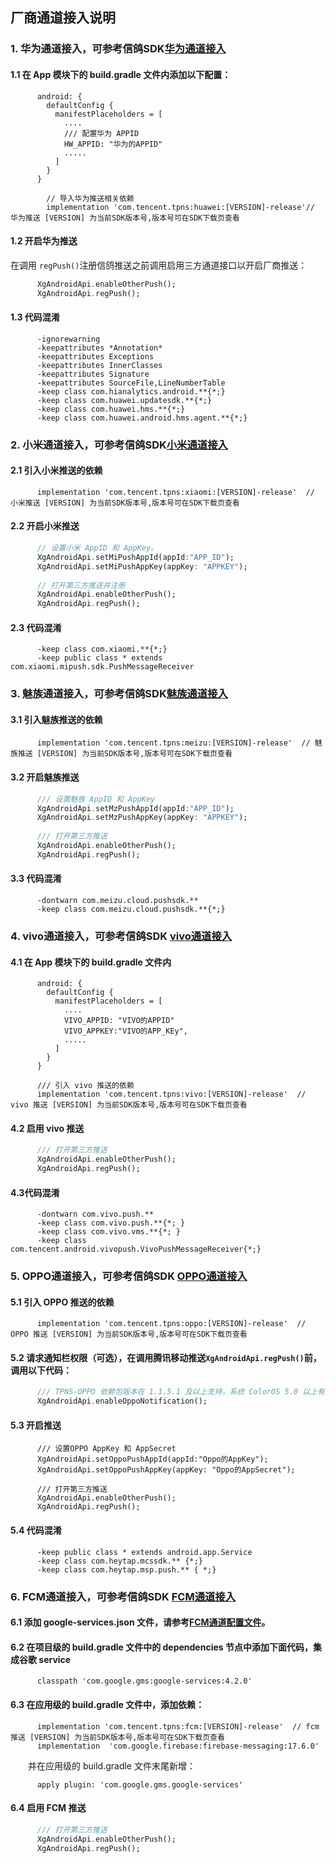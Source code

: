 ## 厂商通道接入说明
### 1. 华为通道接入，可参考信鸽SDK[华为通道接入](https://cloud.tencent.com/document/product/548/36653)
#### 1.1 在 App 模块下的 build.gradle 文件内添加以下配置：

```
      android: {
        defaultConfig {
          manifestPlaceholders = [
            ....
            /// 配置华为 APPID               
            HW_APPID: "华为的APPID"
            .....
          ]
        }
      }
```

```
        // 导入华为推送相关依赖
        implementation 'com.tencent.tpns:huawei:[VERSION]-release'// 华为推送 [VERSION] 为当前SDK版本号,版本号可在SDK下载页查看
```

#### 1.2 开启华为推送
在调用 `regPush()`注册信鸽推送之前调用启用三方通道接口以开启厂商推送：

```dart
      XgAndroidApi.enableOtherPush();
      XgAndroidApi.regPush();
```

#### 1.3 代码混淆

```
      -ignorewarning
      -keepattributes *Annotation*
      -keepattributes Exceptions
      -keepattributes InnerClasses
      -keepattributes Signature
      -keepattributes SourceFile,LineNumberTable
      -keep class com.hianalytics.android.**{*;}
      -keep class com.huawei.updatesdk.**{*;}
      -keep class com.huawei.hms.**{*;}
      -keep class com.huawei.android.hms.agent.**{*;}
```



### 2. 小米通道接入，可参考信鸽SDK[小米通道接入](https://cloud.tencent.com/document/product/548/36653)

#### 2.1 引入小米推送的依赖

```
      implementation 'com.tencent.tpns:xiaomi:[VERSION]-release'  // 小米推送 [VERSION] 为当前SDK版本号,版本号可在SDK下载页查看
```
#### 2.2 开启小米推送

```dart
      // 设置小米 AppID 和 AppKey。
      XgAndroidApi.setMiPushAppId(appId:"APP_ID");
      XgAndroidApi.setMiPushAppKey(appKey: "APPKEY");
      
      // 打开第三方推送并注册
      XgAndroidApi.enableOtherPush();
      XgAndroidApi.regPush();
```
#### 2.3 代码混淆

```
      -keep class com.xiaomi.**{*;}
      -keep public class * extends com.xiaomi.mipush.sdk.PushMessageReceiver
```




### 3. 魅族通道接入，可参考信鸽SDK[魅族通道接入](https://cloud.tencent.com/document/product/548/36655)
#### 3.1 引入魅族推送的依赖

```
      implementation 'com.tencent.tpns:meizu:[VERSION]-release'  // 魅族推送 [VERSION] 为当前SDK版本号,版本号可在SDK下载页查看
```
#### 3.2 开启魅族推送

```dart
      /// 设置魅族 AppID 和 AppKey
      XgAndroidApi.setMzPushAppId(appId:"APP_ID");
      XgAndroidApi.setMzPushAppKey(appKey: "APPKEY");
      
      /// 打开第三方推送
      XgAndroidApi.enableOtherPush();
      XgAndroidApi.regPush();
```

#### 3.3 代码混淆

```
      -dontwarn com.meizu.cloud.pushsdk.**
      -keep class com.meizu.cloud.pushsdk.**{*;}
```



### 4. vivo通道接入，可参考信鸽SDK [vivo通道接入](https://cloud.tencent.com/document/product/548/36657)
#### 4.1 在 App 模块下的 build.gradle 文件内

```
      android: {
        defaultConfig {
          manifestPlaceholders = [
            ....
            VIVO_APPID: "VIVO的APPID"
            VIVO_APPKEY:"VIVO的APP_KEy",
            .....
          ]
        }
      }
```

```
      /// 引入 vivo 推送的依赖
      implementation 'com.tencent.tpns:vivo:[VERSION]-release'  // vivo 推送 [VERSION] 为当前SDK版本号,版本号可在SDK下载页查看
```
#### 4.2 启用 vivo 推送

```dart
      /// 打开第三方推送
      XgAndroidApi.enableOtherPush();
      XgAndroidApi.regPush();
```
#### 4.3代码混淆

```
      -dontwarn com.vivo.push.**
      -keep class com.vivo.push.**{*; }
      -keep class com.vivo.vms.**{*; }
      -keep class com.tencent.android.vivopush.VivoPushMessageReceiver{*;}
```



### 5. OPPO通道接入，可参考信鸽SDK [OPPO通道接入](https://cloud.tencent.com/document/product/548/36658)

#### 5.1 引入 OPPO 推送的依赖

```
      implementation 'com.tencent.tpns:oppo:[VERSION]-release'  // OPPO 推送 [VERSION] 为当前SDK版本号,版本号可在SDK下载页查看
```
#### 5.2 请求通知栏权限（可选），在调用腾讯移动推送`XgAndroidApi.regPush()`前，调用以下代码：

```dart
      /// TPNS-OPPO 依赖包版本在 1.1.5.1 及以上支持，系统 ColorOS 5.0 以上有效
      XgAndroidApi.enableOppoNotification();
```
#### 5.3 开启推送

```
      /// 设置OPPO AppKey 和 AppSecret
      XgAndroidApi.setOppoPushAppId(appId:"Oppo的AppKey");
      XgAndroidApi.setOppoPushAppKey(appKey: "Oppo的AppSecret");
      
      /// 打开第三方推送
      XgAndroidApi.enableOtherPush();
      XgAndroidApi.regPush();
```
#### 5.4 代码混淆

```
      -keep public class * extends android.app.Service
      -keep class com.heytap.mcssdk.** {*;}
      -keep class com.heytap.msp.push.** { *;}
```



### 6. FCM通道接入，可参考信鸽SDK [FCM通道接入](https://cloud.tencent.com/document/product/548/36656)

#### 6.1 添加 google-services.json 文件，请参考[FCM通道配置文件](https://cloud.tencent.com/document/product/548/36656#.E9.85.8D.E7.BD.AE.E5.86.85.E5.AE.B9)。
#### 6.2 在项目级的 build.gradle 文件中的 dependencies 节点中添加下面代码，集成谷歌 service

```
      classpath 'com.google.gms:google-services:4.2.0'
```
#### 6.3 在应用级的 build.gradle 文件中，添加依赖：

```
      implementation 'com.tencent.tpns:fcm:[VERSION]-release'  // fcm 推送 [VERSION] 为当前SDK版本号,版本号可在SDK下载页查看
      implementation  'com.google.firebase:firebase-messaging:17.6.0'
```

　　并在应用级的 build.gradle 文件末尾新增：
```
      apply plugin: 'com.google.gms.google-services'
```
#### 6.4 启用 FCM 推送

```dart
      /// 打开第三方推送
      XgAndroidApi.enableOtherPush();
      XgAndroidApi.regPush();
```